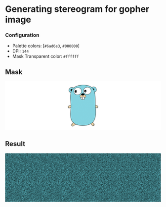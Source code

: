 # Generating stereogram for gopher image

### Configuration

- Palette colors: [`#6ad6e3`, `#000000`]
- DPI: `144`
- Mask Transparent color: `#ffffff`

## Mask

![mask](./mask.png)

## Result

![result](./result.png)
